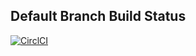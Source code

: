 ## Default Branch Build Status
[![CirclCI](https://circleci.com/gh/flipstone/kioku.svg?style=svg)](https://circleci.com/gh/flipstone/kioku)

